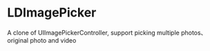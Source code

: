 # LDImagePicker
A clone of UIImagePickerController, support picking multiple photos、original photo and video
